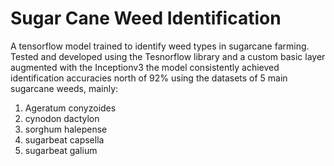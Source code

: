 # Sugar Cane Weed Identification
A tensorflow model trained to identify weed types in sugarcane farming. Tested and developed using the Tesnorflow library and a custom basic layer augmented with the Inceptionv3 the model consistently achieved identification accuracies north of 92% using the datasets of 5 main sugarcane weeds, mainly:
1. Ageratum conyzoides
2. cynodon dactylon
3. sorghum halepense
4. sugarbeat capsella
5. sugarbeat galium
